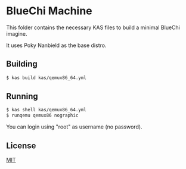# BlueChi Machine

This folder contains the necessary KAS files to build a minimal BlueChi imagine.

It uses Poky Nanbield as the base distro.

## Building

```sh
$ kas build kas/qemux86_64.yml
```

## Running

```sh
$ kas shell kas/qemux86_64.yml
$ runqemu qemux86 nographic
```

You can login using "root" as username (no password).

## License

[MIT](./LICENSE)

